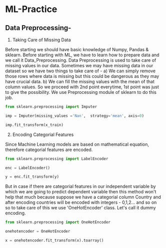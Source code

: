 # ML-Practice

## Data Preprocessing-

1) Taking Care of Missing Data

Before starting we should have basic knowledge of Numpy, Pandas & sklearn.
Before starting with ML, we have to learn how to prepare data and we call it Data_Preprocessing.
Data Preprocessing is used to take care of missing values in our data. 
Sometimes we may have missing data in our dataset so we have two things to take care of -
a) We can simply remove those rows where data is missing but this could be dangerous as they may have crucial data.
b) We can fill the missing values with the mean of that column values.
So we proceed with 2nd point everytime, 1st point was just to give the possibility.
We use Preprocessing module of sklearn to do this job.

```python
from sklearn.preprocessing import Imputer  

imp = Imputer(missing_values ='Nan',  strategy='mean', axis=0)  

imp.fit_transform(x_train)
```


2) Encoding Categorial Features

Since Machine Learning models are based on mathematical equation, therefore categorial features are encoded.

```python
from sklearn.preprocessing import LabelEncoder

enc = LabelEncoder()

y = enc.fit_transform(y)
```
But in case if there are categorial features in our independent variable by which we are going to predict dependent variable then this method won't help that much because suppose we have a categorial column Country and after encoding countries will be encoded with integers - 0,1,2... and so on so to take care of this we use 'OneHotEncoder' class. Let's call it dummy encoding.

```python
from sklearn.preprocessing import OneHotEncoder

onehotencoder = OneHotEncoder

x = onehotencoder.fit_transform(x).toarray()
```
